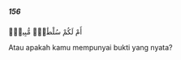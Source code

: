 ##### 156

<span class="ayah">أَمْ لَكُمْ سُلْطَٰنٌۭ مُّبِينٌۭ</span>

<span class="ayah_translation">Atau apakah kamu mempunyai bukti yang nyata?</span>
